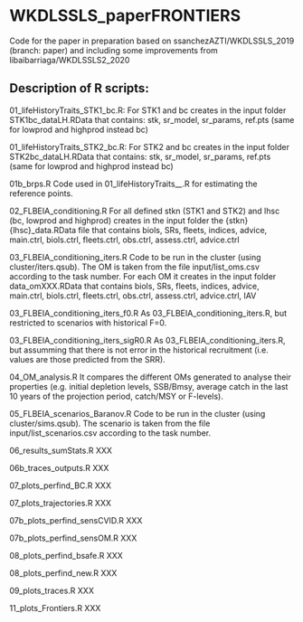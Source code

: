 # WKDLSSLS_paperFRONTIERS

Code for the paper in preparation based on ssanchezAZTI/WKDLSSLS_2019 (branch: paper) and including some improvements from libaibarriaga/WKDLSSLS2_2020

## Description of R scripts:

01_lifeHistoryTraits_STK1_bc.R:
	For STK1 and bc creates in the input folder STK1bc_dataLH.RData that contains: stk, sr_model, sr_params, ref.pts (same for lowprod and highprod instead bc)

01_lifeHistoryTraits_STK2_bc.R:
	For STK2 and bc creates in the input folder STK2bc_dataLH.RData that contains: stk, sr_model, sr_params, ref.pts (same for lowprod and highprod instead bc)

01b_brps.R
	Code used in 01_lifeHistoryTraits_*_*.R for estimating the reference points.

02_FLBEIA_conditioning.R
	For all defined stkn (STK1 and STK2) and lhsc (bc, lowprod and highprod) creates in the input folder the {stkn}{lhsc}_data.RData file that contains biols, SRs, fleets, indices, advice, main.ctrl, biols.ctrl, fleets.ctrl, obs.ctrl, assess.ctrl, advice.ctrl

03_FLBEIA_conditioning_iters.R
	Code to be run in the cluster (using cluster/iters.qsub).
	The OM is taken from the file input/list_oms.csv according to the task number.
    For each OM it creates in the input folder data_omXXX.RData that contains biols, SRs, fleets, indices, advice, main.ctrl, biols.ctrl, fleets.ctrl, obs.ctrl, assess.ctrl, advice.ctrl, IAV

03_FLBEIA_conditioning_iters_f0.R
	As 03_FLBEIA_conditioning_iters.R, but restricted to scenarios with historical F=0.

03_FLBEIA_conditioning_iters_sigR0.R
	As 03_FLBEIA_conditioning_iters.R, but assumming that there is not error in the historical recruitment (i.e. values are those predicted from the SRR).
	
04_OM_analysis.R
	It compares the different OMs generated to analyse their properties (e.g. initial depletion levels, SSB/Bmsy, average catch in the last 10 years of the projection period, catch/MSY or F-levels).

05_FLBEIA_scenarios_Baranov.R
	Code to be run in the cluster (using cluster/sims.qsub).
	The scenario is taken from the file input/list_scenarios.csv according to the task number.


06_results_sumStats.R
	XXX

06b_traces_outputs.R
	XXX

07_plots_perfind_BC.R
	XXX

07_plots_trajectories.R
	XXX

07b_plots_perfind_sensCVID.R
	XXX

07b_plots_perfind_sensOM.R
	XXX

08_plots_perfind_bsafe.R
	XXX

08_plots_perfind_new.R
	XXX

09_plots_traces.R
	XXX

11_plots_Frontiers.R
	XXX



